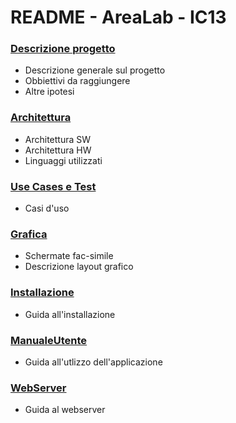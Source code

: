# README - AreaLab - IC13

### [Descrizione progetto](DescrizioneProgetto.md)
- Descrizione generale sul progetto
- Obbiettivi da raggiungere
- Altre ipotesi

### [Architettura](Architettura.md)
- Architettura SW
- Architettura HW
- Linguaggi utilizzati

### [Use Cases e Test](UseCases.md)
- Casi d'uso

### [Grafica](Grafica.md)
- Schermate fac-simile
- Descrizione layout grafico

### [Installazione](Installazione.md)
- Guida all'installazione

### [ManualeUtente](ManualeUtente.md)
- Guida all'utlizzo dell'applicazione

### [WebServer](WebServer.md)
- Guida al webserver

